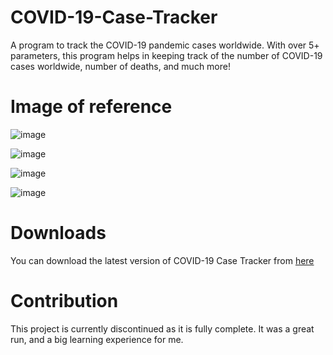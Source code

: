 # COVID-19-Case-Tracker
A program to track the COVID-19 pandemic cases worldwide. With over 5+ parameters, this program helps in keeping track of the number of COVID-19 cases worldwide, number of deaths, and much more!

# Image of reference
![image](https://user-images.githubusercontent.com/82705218/134952771-888fb032-5f8c-488d-ac51-36be28454f99.png)

![image](https://user-images.githubusercontent.com/82705218/134952813-63435e49-04af-4775-9e6b-05b5ea2add01.png)

![image](https://user-images.githubusercontent.com/82705218/134952848-ab819e09-7148-4593-97b0-131157f8efbe.png)

![image](https://user-images.githubusercontent.com/82705218/134952877-1f6c4cab-fdcb-4a5e-9423-45ca05d3bba4.png)



# Downloads
You can download the latest version of COVID-19 Case Tracker from [here](https://github.com/NotNeonDEV/COVID-19-Case-Tracker/releases/tag/v4.0)

# Contribution
This project is currently discontinued as it is fully complete. It was a great run, and a big learning experience for me.
